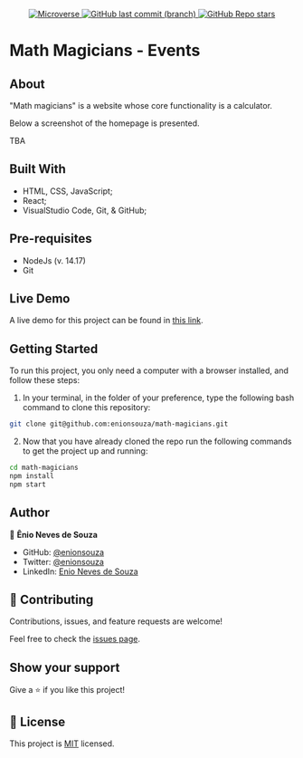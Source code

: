 <p align="center">
  <a href="https://www.microverse.org/">
    <img alt="Microverse" src="https://img.shields.io/badge/-Microverse-blueviolet?style=flat-square">
  </a>
  <a href="https://github.com/enionsouza/math-magicians">
    <img alt="GitHub last commit (branch)" src="https://img.shields.io/github/last-commit/enionsouza/math-magicians/develop?color=blue&style=flat-square">
  </a>
  <a href="https://github.com/enionsouza/math-magicians">
    <img alt="GitHub Repo stars" src="https://img.shields.io/github/stars/enionsouza/math-magicians?color=cyan&label=%E2%98%85%20stars%20&style=flat-square">
  </a>
</p>


# Math Magicians - Events

## About

"Math magicians" is a website whose core functionality is a calculator.

Below a screenshot of the homepage is presented.

TBA

<!-- <p align="center">
    <img alt="Screenshot" src="./docs/Screenshot.png" width="700">
</p> -->

## Built With

- HTML, CSS, JavaScript;
- React;
- VisualStudio Code, Git, & GitHub;

## Pre-requisites

- NodeJs (v. 14.17)
- Git

## Live Demo

A live demo for this project can be found in [this link](https://enionsouza.github.io/math-magicians/build/).

## Getting Started

To run this project, you only need a computer with a browser installed, and follow these steps:


1. In your terminal, in the folder of your preference, type the following bash command to clone this repository:

```sh
git clone git@github.com:enionsouza/math-magicians.git
```

2. Now that you have already cloned the repo run the following commands to get the project up and running:
```sh
cd math-magicians
npm install
npm start
```


## Author

👤 **Ênio Neves de Souza**

- GitHub: [@enionsouza](https://github.com/enionsouza)
- Twitter: [@enionsouza](https://twitter.com/enionsouza)
- LinkedIn: [Enio Neves de Souza](https://www.linkedin.com/in/enio-neves-de-souza/)

## 🤝 Contributing

Contributions, issues, and feature requests are welcome!

Feel free to check the [issues page](https://github.com/enionsouza/math-magicians/issues).

## Show your support

Give a ⭐️ if you like this project!

## 📝 License

This project is [MIT](./LICENSE) licensed.